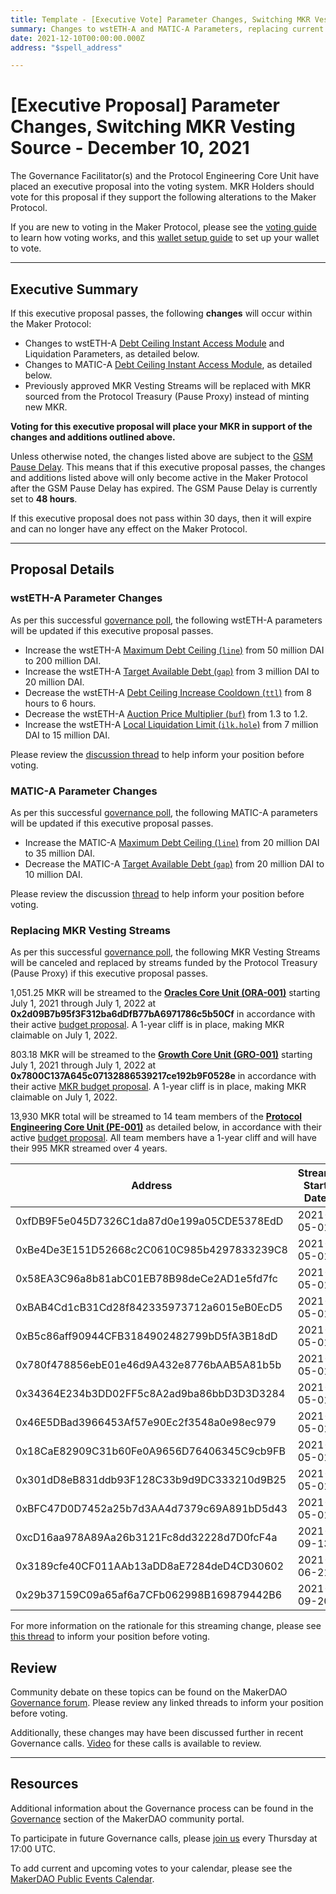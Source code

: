 ```yaml
---
title: Template - [Executive Vote] Parameter Changes, Switching MKR Vesting Source - December 10, 2021
summary: Changes to wstETH-A and MATIC-A Parameters, replacing current MKR vesting streams with streams funded by the Protocol Treasury MKR.
date: 2021-12-10T00:00:00.000Z
address: "$spell_address"

---
```

# [Executive Proposal] Parameter Changes, Switching MKR Vesting Source - December 10, 2021

The Governance Facilitator(s) and the Protocol Engineering Core Unit have placed an executive proposal into the voting system. MKR Holders should vote for this proposal if they support the following alterations to the Maker Protocol.

If you are new to voting in the Maker Protocol, please see the [voting guide](https://community-development.makerdao.com/en/learn/governance/how-voting-works/) to learn how voting works, and this [wallet setup guide](https://community-development.makerdao.com/en/learn/governance/voting-setup/) to set up your wallet to vote.

---

## Executive Summary

If this executive proposal passes, the following **changes** will occur within the Maker Protocol:
- Changes to wstETH-A [Debt Ceiling Instant Access Module](https://makerdao.world/en/learn/governance/module-dciam) and Liquidation Parameters, as detailed below. 
- Changes to MATIC-A [Debt Ceiling Instant Access Module](https://makerdao.world/en/learn/governance/module-dciam), as detailed below.
- Previously approved MKR Vesting Streams will be replaced with MKR sourced from the Protocol Treasury (Pause Proxy) instead of minting new MKR.

**Voting for this executive proposal will place your MKR in support of the changes and additions outlined above.**

Unless otherwise noted, the changes listed above are subject to the [GSM Pause Delay](https://community-development.makerdao.com/en/learn/governance/param-gsm-pause-delay). This means that if this executive proposal passes, the changes and additions listed above will only become active in the Maker Protocol after the GSM Pause Delay has expired. The GSM Pause Delay is currently set to **48 hours**.

If this executive proposal does not pass within 30 days, then it will expire and can no longer have any effect on the Maker Protocol.

---

## Proposal Details

### wstETH-A Parameter Changes

As per this successful [governance poll](https://vote.makerdao.com/polling/QmYuK441?network=mainnet#poll-detail), the following wstETH-A parameters will be updated if this executive proposal passes.

* Increase the wstETH-A [Maximum Debt Ceiling (`line`)](https://makerdao.world/en/learn/governance/module-dciam) from 50 million DAI to 200 million DAI. 
* Increase the wstETH-A [Target Available Debt (`gap`)](https://makerdao.world/en/learn/governance/module-dciam) from 3 million DAI to 20 million DAI.
* Decrease the wstETH-A [Debt Ceiling Increase Cooldown (`ttl`)](https://makerdao.world/en/learn/governance/module-dciam) from 8 hours to 6 hours.
* Decrease the wstETH-A [Auction Price Multiplier (`buf`)](https://makerdao.world/en/learn/governance/param-auction-price-multiplier) from 1.3 to 1.2.
* Increase the wstETH-A [Local Liquidation Limit (`ilk.hole`)](https://makerdao.world/en/learn/governance/param-local-liquidation-limit) from 7 million DAI to 15 million DAI.

Please review the [discussion thread](https://forum.makerdao.com/t/wsteth-a-parameters-adjustment-dec-1st-2021/11934) to help inform your position before voting.

### MATIC-A Parameter Changes

As per this successful [governance poll](https://vote.makerdao.com/polling/QmdzwZyS?network=mainnet#poll-detail), the following MATIC-A parameters will be updated if this executive proposal passes.

* Increase the MATIC-A [Maximum Debt Ceiling (`line`)](https://makerdao.world/en/learn/governance/module-dciam) from 20 million DAI to 35 million DAI. 
* Decrease the MATIC-A [Target Available Debt (`gap`)](https://makerdao.world/en/learn/governance/module-dciam) from 20 million DAI to 10 million DAI.

Please review the discussion [thread](https://forum.makerdao.com/t/matic-debt-increase-proposal-for-last-executive-of-2021/11989) to help inform your position before voting.

### Replacing MKR Vesting Streams

As per this successful [governance poll](https://vote.makerdao.com/polling/QmYdDTsn?network=mainnet#poll-detail), the following MKR Vesting Streams will be canceled and replaced by streams funded by the Protocol Treasury (Pause Proxy) if this executive proposal passes.

1,051.25 MKR will be streamed to the **[Oracles Core Unit (ORA-001)](https://mips.makerdao.com/mips/details/MIP39c2SP13)** starting July 1, 2021 through July 1, 2022 at **0x2d09B7b95f3F312ba6dDfB77bA6971786c5b50Cf** in accordance with their active [budget proposal](https://mips.makerdao.com/mips/details/MIP40c3SP15). A 1-year cliff is in place, making MKR claimable on July 1, 2022.

803.18 MKR will be streamed to the **[Growth Core Unit (GRO-001)](https://mips.makerdao.com/mips/details/MIP39c2SP4)** starting July 1, 2021 through July 1, 2022 at **0x7800C137A645c07132886539217ce192b9F0528e** in accordance with their active [MKR budget proposal](https://mips.makerdao.com/mips/details/MIP40c3SP23). A 1-year cliff is in place, making MKR claimable on July 1, 2022.

13,930 MKR total will be streamed to 14 team members of the **[Protocol Engineering Core Unit (PE-001)](https://mips.makerdao.com/mips/details/MIP39c2SP7)** as detailed below, in accordance with their active [budget proposal](https://mips.makerdao.com/mips/details/MIP40c3SP7). All team members have a 1-year cliff and will have their 995 MKR streamed over 4 years.

| **Address**                                | **Stream Start Date** |
|--------------------------------------------|-----------------------|
| 0xfDB9F5e045D7326C1da87d0e199a05CDE5378EdD | 2021-05-01            |
| 0xBe4De3E151D52668c2C0610C985b4297833239C8 | 2021-05-01            |
| 0x58EA3C96a8b81abC01EB78B98deCe2AD1e5fd7fc | 2021-05-01            |
| 0xBAB4Cd1cB31Cd28f842335973712a6015eB0EcD5 | 2021-05-01            |
| 0xB5c86aff90944CFB3184902482799bD5fA3B18dD | 2021-05-01            |
| 0x780f478856ebE01e46d9A432e8776bAAB5A81b5b | 2021-05-01            |
| 0x34364E234b3DD02FF5c8A2ad9ba86bbD3D3D3284 | 2021-05-01            |
| 0x46E5DBad3966453Af57e90Ec2f3548a0e98ec979 | 2021-05-01            |
| 0x18CaE82909C31b60Fe0A9656D76406345C9cb9FB | 2021-05-01            |
| 0x301dD8eB831ddb93F128C33b9d9DC333210d9B25 | 2021-05-01            |
| 0xBFC47D0D7452a25b7d3AA4d7379c69A891bD5d43 | 2021-05-01            |
| 0xcD16aa978A89Aa26b3121Fc8dd32228d7D0fcF4a | 2021-09-13            |
| 0x3189cfe40CF011AAb13aDD8aE7284deD4CD30602 | 2021-06-21            |
| 0x29b37159C09a65af6a7CFb062998B169879442B6 | 2021-09-20            |

For more information on the rationale for this streaming change, please see [this thread](https://forum.makerdao.com/t/signal-request-should-we-mint-new-mkr-for-protocol-expenses-or-fund-them-with-mkr-from-the-makerdao-treasury/11629) to inform your position before voting.

## Review

Community debate on these topics can be found on the MakerDAO [Governance forum](https://forum.makerdao.com/). Please review any linked threads to inform your position before voting.

Additionally, these changes may have been discussed further in recent Governance calls. [Video](https://www.youtube.com/playlist?list=PLLzkWCj8ywWNq5-90-Id6VPSsrk4OWVan) for these calls is available to review.

---

## Resources

Additional information about the Governance process can be found in the [Governance](https://community-development.makerdao.com/en/learn/governance) section of the MakerDAO community portal.

To participate in future Governance calls, please [join us](https://github.com/makerdao/community/tree/master/governance/governance-and-risk-meetings) every Thursday at 17:00 UTC.

To add current and upcoming votes to your calendar, please see the [MakerDAO Public Events Calendar](https://calendar.google.com/calendar/embed?src=makerdao.com_3efhm2ghipksegl009ktniomdk%40group.calendar.google.com&ctz=UTC&mode=week&showCalendars=0&showPrint=0).
